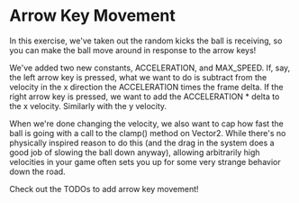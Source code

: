 # Arrow Key Movement

In this exercise, we've taken out the random kicks the ball is receiving, so you can make the ball move around in response to the arrow keys!

We've added two new constants, ACCELERATION, and MAX_SPEED. If, say, the left arrow key is pressed, what we want to do is subtract from the velocity in the x direction the ACCELERATION times the frame delta. If the right arrow key is pressed, we want to add the ACCELERATION * delta to the x velocity. Similarly with the y velocity.

When we're done changing the velocity, we also want to cap how fast the ball is going with a call to the clamp() method on Vector2. While there's no physically inspired reason to do this (and the drag in the system does a good job of slowing the ball down anyway), allowing arbitrarily high velocities in your game often sets you up for some very strange behavior down the road.

Check out the TODOs to add arrow key movement!

